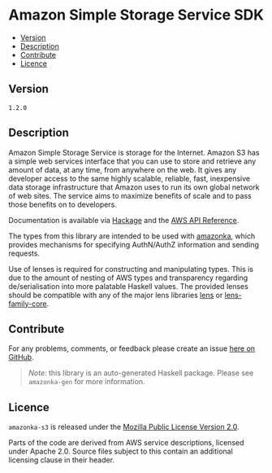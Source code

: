 # Amazon Simple Storage Service SDK

* [Version](#version)
* [Description](#description)
* [Contribute](#contribute)
* [Licence](#licence)


## Version

`1.2.0`


## Description

Amazon Simple Storage Service is storage for the Internet. Amazon S3 has
a simple web services interface that you can use to store and retrieve
any amount of data, at any time, from anywhere on the web. It gives any
developer access to the same highly scalable, reliable, fast,
inexpensive data storage infrastructure that Amazon uses to run its own
global network of web sites. The service aims to maximize benefits of
scale and to pass those benefits on to developers.

Documentation is available via [Hackage](http://hackage.haskell.org/package/amazonka-s3)
and the [AWS API Reference](http://docs.aws.amazon.com/AmazonS3/latest/API/Welcome.html).

The types from this library are intended to be used with [amazonka](http://hackage.haskell.org/package/amazonka),
which provides mechanisms for specifying AuthN/AuthZ information and sending requests.

Use of lenses is required for constructing and manipulating types.
This is due to the amount of nesting of AWS types and transparency regarding
de/serialisation into more palatable Haskell values.
The provided lenses should be compatible with any of the major lens libraries
[lens](http://hackage.haskell.org/package/lens) or [lens-family-core](http://hackage.haskell.org/package/lens-family-core).

## Contribute

For any problems, comments, or feedback please create an issue [here on GitHub](https://github.com/brendanhay/amazonka/issues).

> _Note:_ this library is an auto-generated Haskell package. Please see `amazonka-gen` for more information.


## Licence

`amazonka-s3` is released under the [Mozilla Public License Version 2.0](http://www.mozilla.org/MPL/).

Parts of the code are derived from AWS service descriptions, licensed under Apache 2.0.
Source files subject to this contain an additional licensing clause in their header.

